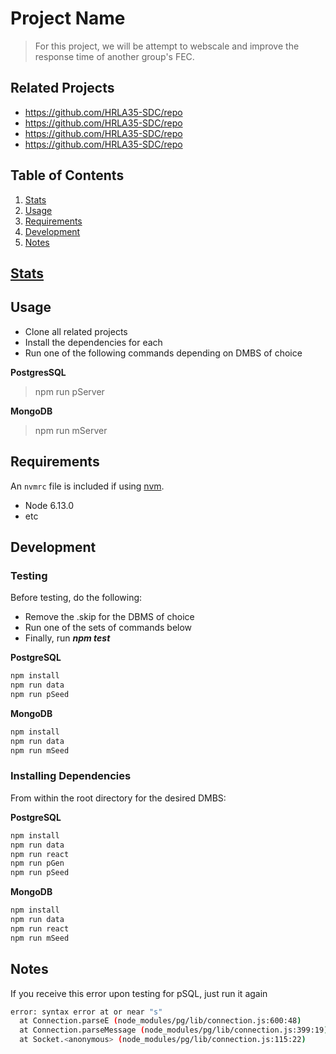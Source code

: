 # Project Name

>For this project, we will be attempt to webscale and improve the response time of another group's FEC.

## Related Projects

  - https://github.com/HRLA35-SDC/repo
  - https://github.com/HRLA35-SDC/repo
  - https://github.com/HRLA35-SDC/repo
  - https://github.com/HRLA35-SDC/repo

## Table of Contents

1. [Stats](#Stats)
2. [Usage](#Usage)
3. [Requirements](#requirements)
4. [Development](#development)
5. [Notes](#notes)

## [Stats](https://docs.google.com/spreadsheets/d/1S8Af02fTtTmnbA80wFej19aTLSGP5QH5kyQQp2dVEQc/)

## Usage

  * Clone all related projects
  * Install the dependencies for each
  * Run one of the following commands depending on DMBS of choice

  **PostgresSQL**
  > npm run pServer

  **MongoDB**
  > npm run mServer

## Requirements

An `nvmrc` file is included if using [nvm](https://github.com/creationix/nvm).

- Node 6.13.0
- etc

## Development

### Testing
Before testing, do the following:
  * Remove the .skip for the DBMS of choice
  * Run one of the sets of commands below
  * Finally, run ***npm test***

**PostgreSQL**
```sh
npm install
npm run data
npm run pSeed
```
**MongoDB**
```sh
npm install
npm run data
npm run mSeed
```

### Installing Dependencies

From within the root directory for the desired DMBS:

**PostgreSQL**
```sh
npm install
npm run data
npm run react
npm run pGen
npm run pSeed
```
**MongoDB**
```sh
npm install
npm run data
npm run react
npm run mSeed
```

## Notes
If you receive this error upon testing for pSQL, just run it again
```sh
error: syntax error at or near "s"
  at Connection.parseE (node_modules/pg/lib/connection.js:600:48)
  at Connection.parseMessage (node_modules/pg/lib/connection.js:399:19)
  at Socket.<anonymous> (node_modules/pg/lib/connection.js:115:22)
```